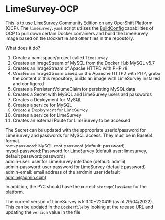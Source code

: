 # LimeSurvey-OCP

This is to use [LimeSurvey](https://www.limesurvey.org) Community Edition on any OpenShift Platform (OCP).  The `limesurvey.yaml` script utilises the [BuildConfig](https://docs.openshift.com/container-platform/4.10/cicd/builds/understanding-buildconfigs.html) capabilities of OCP to pull down certain Docker containers and build the LimeSurvey image based on the Dockerfile and other files in the repository.

What does it do?
1. Create a namespace/project called `limesurvey`
2. Creates an ImageStream of MySQL from the Docker Hub MySQL v5.7
3. Creates an ImageStream of Apache HTTPD with PHP v8
4. Creates an ImageStream based on the Apaache HTTPD with PHP, grabs the content of this repository, builds an image with LimeSurvey installed and configured
5. Creates a PersistentVolumeClaim for persisting MySQL data
6. Creates a Secret with MySQL and LimeSurvey users and passwords
7. Creates a Deployment for MySQL
8. Creates a service for MySQL
9. Create a Deployment for LimeSurvey
10. Creates a service for LimeSurvey
11. Creates an external Route for LimeSurvey to be accessed

The Secret can be updated with the appropriate userid/password for LimeSurvey and passwords for MySQL access.  They must be in Base64 format.</br>
root-password: MySQL root password (default: password)</br>
mysql-password: Password for LimeSurvey (default user: limesurvey, default password: password)</br>
admin-user: user for LimeSurvey interface (default: admin)</br>
admin-password: user password for LimeSurvey (default: password)</br>
admin-email: email address of the amdmin user (default admin@admin.com)</br>

In addition, the PVC should have the correct `storageClassName` for the platform.

The current version of LimeSurvey is 5.3.10+220419 (as of 29/04/2022).  This can be updated in the `Dockerfile` by looking at the release [URL](https://github.com/LimeSurvey/LimeSurvey/tags) and updating the `version` value in the file
